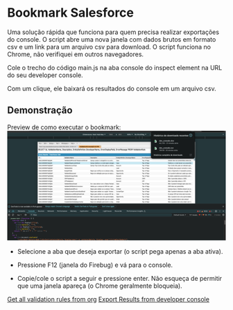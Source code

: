# Bookmark Salesforce

Uma solução rápida que funciona para quem precisa realizar exportações do console. O script abre uma nova janela com dados brutos em formato csv e um link para um arquivo csv para download. O script funciona no Chrome, não verifiquei em outros navegadores.

Cole o trecho do código main.js na aba console do inspect element na URL do seu developer console.

Com um clique, ele baixará os resultados do console em um arquivo csv.

## Demonstração

Preview de como executar o bookmark:
![Demo bookmark](./assets/Bookmark.png)

- Selecione a aba que deseja exportar (o script pega apenas a aba ativa).

- Pressione F12 (janela do Firebug) e vá para o console.

- Copie/cole o script a seguir e pressione enter. Não esqueça de permitir que uma janela apareça (o Chrome geralmente bloqueia).

[Get all validation rules from org](https://thecloudjedi.medium.com/get-all-validation-rules-into-a-spreadsheet-format-9ad090de5f3a)
[Export Results from developer console](https://salesforce.stackexchange.com/questions/15328/export-results-from-developer-console-query-editor)
